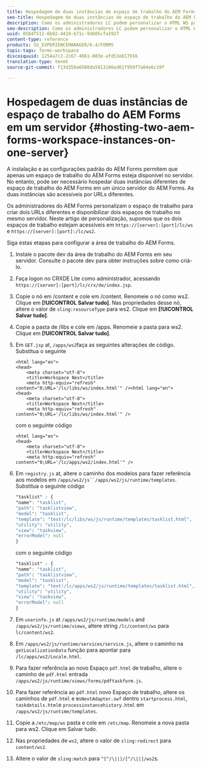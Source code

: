 ```yaml
---
title: Hospedagem de duas instâncias de espaço de trabalho do AEM Forms em um servidor
seo-title: Hospedagem de duas instâncias de espaço de trabalho do AEM Forms em um servidor
description: Como os administradores LC podem personalizar o HTML WS para hospedar duas instâncias em um único servidor acessível por meio de URLs diferentes.
seo-description: Como os administradores LC podem personalizar o HTML WS para hospedar duas instâncias em um único servidor acessível por meio de URLs diferentes.
uuid: 0584f512-6b92-4418-b71c-93605cfa1927
content-type: reference
products: SG_EXPERIENCEMANAGER/6.4/FORMS
topic-tags: forms-workspace
discoiquuid: 1254a7c2-2c67-4661-803e-afd53e817916
translation-type: tm+mt
source-git-commit: f13d358a6508da5813186ed61f959f7a84e6c19f

---
```



# Hospedagem de duas instâncias de espaço de trabalho do AEM Forms em um servidor {#hosting-two-aem-forms-workspace-instances-on-one-server}

A instalação e as configurações padrão do AEM Forms permitem que apenas um espaço de trabalho do AEM Forms esteja disponível no servidor. No entanto, pode ser necessário hospedar duas instâncias diferentes de espaço de trabalho do AEM Forms em um único servidor do AEM Forms. As duas instâncias são acessíveis por URLs diferentes.

Os administradores do AEM Forms personalizam o espaço de trabalho para criar dois URLs diferentes e disponibilizar dois espaços de trabalho no mesmo servidor. Neste artigo de personalização, supomos que os dois espaços de trabalho estejam acessíveis em `https://[server]:[port]/lc/ws` e `https://[server]:[port]:/lc/ws2`.

Siga estas etapas para configurar a área de trabalho do AEM Forms.

1. Instale o pacote dev da área de trabalho do AEM Forms em seu servidor. Consulte o pacote [](/help/forms/using/introduction-customizing-html-workspace.md#p-crx-package-p)dev para obter instruções sobre como criá-lo.
1. Faça logon no CRXDE Lite como administrador, acessando `https://[server]:[port]/lc/crx/de/index.jsp`.
1. Copie o nó em /content e cole em /content. Renomeie o nó como ws2. Clique em **[!UICONTROL Salvar tudo]**. Nas propriedades desse nó, altere o valor de `sling:resourceType` para ws2. Clique em **[!UICONTROL Salvar tudo]**.

1. Copie a pasta de /libs e cole em /apps. Renomeie a pasta para ws2. Clique em **[!UICONTROL Salvar tudo]**.
1. Em `GET.jsp` at, `/apps/ws2`faça as seguintes alterações de código. Substitua o seguinte

   ```
   <html lang="en">
   <head>
       <meta charset="utf-8">
       <title>Workspace Next</title>
       <meta http-equiv="refresh" content="0;URL='/lc/libs/ws/index.html'" /><html lang="en">
   <head>
       <meta charset="utf-8">
       <title>Workspace Next</title>
       <meta http-equiv="refresh" content="0;URL='/lc/libs/ws/index.html'" />
   ```

   com o seguinte código

   ```
   <html lang="en">
   <head>
       <meta charset="utf-8">
       <title>Workspace Next</title>
       <meta http-equiv="refresh" content="0;URL='/lc/apps/ws2/index.html'" />
   ```

1. Em `registry.js` at, altere o caminho dos modelos para fazer referência aos modelos em `/apps/ws2/js``/apps/ws2/js/runtime/templates`. Substitua o seguinte código

   ```css
   "tasklist" : {
   "name": "tasklist",
   "path": "tasklistview",
   "model": "tasklist",
   "template": "text!/lc/libs/ws/js/runtime/templates/tasklist.html",
   "utility": "utility",
   "view": "taskview",
   "errorModel": null
   }
   ```

   com o seguinte código

   ```css
   "tasklist" : {
   "name": "tasklist",
   "path": "tasklistview",
   "model": "tasklist",
   "template": "text!/lc/apps/ws2/js/runtime/templates/tasklist.html",
   "utility": "utility",
   "view": "taskview",
   "errorModel": null
   }
   ```

1. Em `userinfo.js` at `/apps/ws2/js/runtime/models` and `/apps/ws2/js/runtime/views`, altere string `/lc/content/ws` para `lc/content/ws2`.

1. Em `/apps/ws2/js/runtime/services/service.js`, altere o caminho na `getLocalizationData` função para apontar para `/lc/apps/ws2/Locale.html`.

1. Para fazer referência ao novo Espaço `pdf.html` de trabalho, altere o caminho de `pdf.html` entrada `/apps/ws2/js/runtime/views/forms/pdftaskform.js`.

1. Para fazer referência ao `pdf.html` novo Espaço de trabalho, altere os caminhos de `pdf.html` e `WsNextAdapter.swf` dentro `startprocess.html`, `taskdetails.html`e `processinstancehistory.html` em `/apps/ws2/js/runtime/templates`.

1. Copie a `/etc/map/ws` pasta e cole em `/etc/map`. Renomeie a nova pasta para ws2. Clique em Salvar tudo.

1. Nas propriedades de `ws2`, altere o valor de `sling:redirect` para `content/ws2`.

1. Altere o valor de `sling:match` para `^[^/\||]/[^/\||]/ws2$`.
